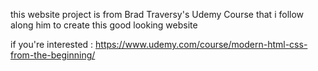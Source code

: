 this website project is from Brad Traversy's Udemy Course that i follow along him to create this good looking website

if you're interested : https://www.udemy.com/course/modern-html-css-from-the-beginning/
